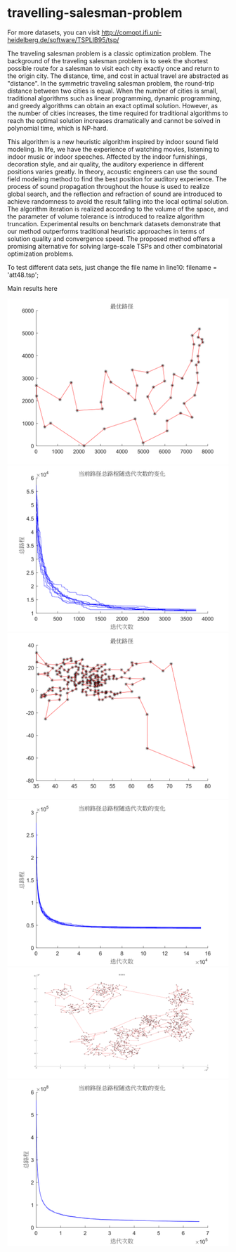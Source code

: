 # travelling-salesman-problem

For more datasets, you can visit http://comopt.ifi.uni-heidelberg.de/software/TSPLIB95/tsp/

The traveling salesman problem is a classic optimization problem. The background of the traveling salesman problem is to seek the shortest possible route for a salesman to visit each city exactly once and return to the origin city. The
distance, time, and cost in actual travel are abstracted as "distance". In the symmetric traveling salesman problem, the round-trip distance between two cities is equal. When the number of cities is small, traditional algorithms such as
linear programming, dynamic programming, and greedy algorithms can obtain an exact optimal solution. However, as the number of cities increases, the time required for traditional algorithms to reach the optimal solution increases
dramatically and cannot be solved in polynomial time, which is NP-hard.

This algorithm is a new heuristic algorithm inspired by indoor sound field modeling. In life, we have the experience of watching movies, listening to indoor music or indoor speeches. Affected by the indoor furnishings, decoration style, and
air quality, the auditory experience in different positions varies greatly. In theory, acoustic engineers can use the sound field modeling method to find the best position for auditory experience. The process of sound propagation throughout
the house is used to realize global search, and the reflection and refraction of sound are introduced to achieve randomness to avoid the result falling into the local optimal solution. The algorithm iteration is realized according to the
volume of the space, and the parameter of volume tolerance is introduced to realize algorithm truncation. Experimental results on benchmark datasets demonstrate that our method outperforms traditional heuristic approaches in terms of
solution quality and convergence speed. The proposed method offers a promising alternative for solving large-scale TSPs and other combinatorial optimization problems.

To test different data sets, just change the file name in line10: filename = 'att48.tsp';

Main results here

![image](https://github.com/nwpuwzy/travelling-salesman-problem/blob/main/results/50-1.svg)
![image](https://github.com/nwpuwzy/travelling-salesman-problem/blob/main/results/50-2.svg)
![image](https://github.com/nwpuwzy/travelling-salesman-problem/blob/main/results/200-1.svg)
![image](https://github.com/nwpuwzy/travelling-salesman-problem/blob/main/results/200-2.svg)
![image](https://github.com/nwpuwzy/travelling-salesman-problem/blob/main/results/1000-1.svg)
![image](https://github.com/nwpuwzy/travelling-salesman-problem/blob/main/results/1000-2.svg)


